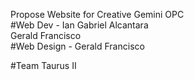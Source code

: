 

Propose Website for Creative Gemini OPC
<br>
#Web Dev - Ian Gabriel Alcantara <br> Gerald Francisco
<br>
#Web Design - Gerald Francisco

#Team Taurus II
